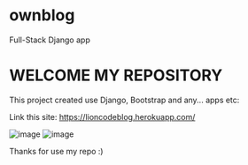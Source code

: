 # ownblog
Full-Stack Django app

# WELCOME MY REPOSITORY
This project created use Django, Bootstrap and any... apps etc:

Link this site: https://lioncodeblog.herokuapp.com/

![image](https://user-images.githubusercontent.com/87560940/172012412-2375959c-2d47-49f9-9ae9-547af33fea3f.png)
![image](https://user-images.githubusercontent.com/87560940/172012439-9e0148ff-b276-45d8-81b2-69b3ff2354d4.png)


Thanks for use my repo :)
